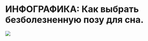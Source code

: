 # ИНФОГРАФИКА: Как выбрать безболезненную позу для сна.
![](/images/Houseworks/Health/Kak-vybrat-bezboleznennuyu-pozu-dlya-sna.jpg)
